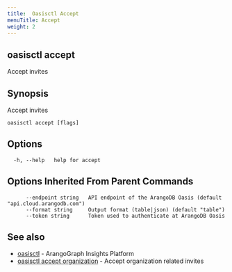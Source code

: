 ```yaml
---
title:  Oasisctl Accept
menuTitle: Accept
weight: 2
---
```

## oasisctl accept

Accept invites

## Synopsis
Accept invites

```
oasisctl accept [flags]
```

## Options
```
  -h, --help   help for accept
```

## Options Inherited From Parent Commands
```
      --endpoint string   API endpoint of the ArangoDB Oasis (default "api.cloud.arangodb.com")
      --format string     Output format (table|json) (default "table")
      --token string      Token used to authenticate at ArangoDB Oasis
```

## See also
* [oasisctl](../options.md)	 - ArangoGraph Insights Platform
* [oasisctl accept organization](accept-organization.md)	 - Accept organization related invites


